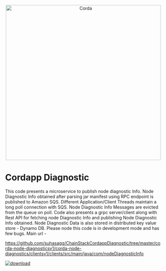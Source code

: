 <p align="center">
  <img src="https://www.corda.net/wp-content/uploads/2016/11/fg005_corda_b.png" alt="Corda" width="500">
</p>

# Cordapp Diagnostic 

This code presents a microservice to publish node diagnostic Info.
Node Diagnostic Info obtained after parsing jar manifest using RPC endpoint is published to Amazon SQS.
Different Application/Client Threads maintain a long poll connection with SQS. Node Diagnostic Info Messages are evicted from the queue on poll.
Code also presents a grpc server/client along with Rest API for fetching node Diagnostic Info and publishing Node Diagnostic Info obtained.
Node Diagnostic Data is also stored in distributed key value store - Dynamo DB.
Please node this code is in development mode and has few bugs.
Main url - 

https://github.com/suhasagg/ChainStackCordappDiagnostic/tree/master/corda-node-diagnosticsv1/corda-node-diagnostics/clientsv1/clients/src/main/java/com/nodeDiagnosticInfo

 
<a href="https://ibb.co/St2JYQQ"><img src="https://i.ibb.co/rxgv8bb/download.png" alt="download" border="0"></a>



 

